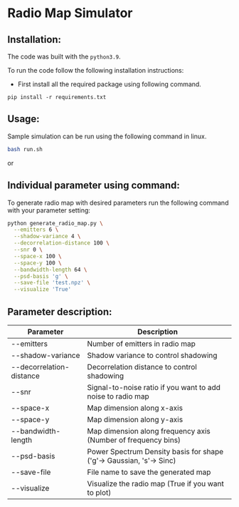 # Radio Map Simulator


## Installation:
The code was built with the `python3.9`.

To run the code follow the following installation instructions:
- First install all the required package using following command.

```
pip install -r requirements.txt
```

    

## Usage:
Sample simulation can be run using the following command in linux.
```bash
bash run.sh
```
or 

## Individual parameter using command:
To generate radio map with desired parameters run the following command with your parameter setting:
```bash
python generate_radio_map.py \
  --emitters 6 \
  --shadow-variance 4 \
  --decorrelation-distance 100 \
  --snr 0 \
  --space-x 100 \
  --space-y 100 \
  --bandwidth-length 64 \
  --psd-basis 'g' \
  --save-file 'test.npz' \
  --visualize 'True' 
```

## Parameter description:
Parameter  | Description
------------- | -------------
--emitters  | Number of emitters in radio map
--shadow-variance  | Shadow variance to control shadowing
--decorrelation-distance | Decorrelation distance to control shadowing
--snr | Signal-to-noise ratio if you want to add noise to radio map
--space-x | Map dimension along x-axis 
--space-y | Map dimension along y-axis
--bandwidth-length | Map dimension along frequency axis (Number of frequency bins)
--psd-basis | Power Spectrum Density basis for shape ('g'-> Gaussian, 's'-> Sinc)
--save-file | File name to save the generated map
--visualize | Visualize the radio map (True if you want to plot)